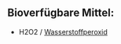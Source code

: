 ## Bioverfügbare Mittel:
- H2O2 / [Wasserstoffperoxid](../../Rezepte_und_Anleitungen/Wasserstoffperoxid.md)